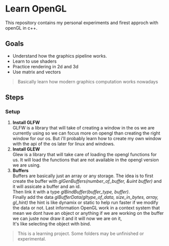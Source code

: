# Learn OpenGL
This repository contains my personal experiments and firest approch with openGL in c++.

## Goals

- Understand how the graphics pipeline works.
- Learn to use shaders
- Practice rendering in 2d and 3d
- Use matrix and vectors
> Basically learn how modern graphics computation works nowadays

## Steps
### Setup
1. **Install GLFW**  
    GLFW is a library that will take of creating a window in the os we are currently using so we can focus more on opengl than creating the right window for our os.
    But i'll probably learn how to create my own window with the api of the os later for linux and windows.
2. **Install GLEW**  
	Glew is a library that will take care of loading the opengl functions for us. It will load the functions that are not available in the opengl version we are using.
3. **Buffers**  
    Buffers are basically just an array or any storage. The idea is to first create the buffer with *glGenBuffers(number_of_buffer, &uint buffer)* and it will assicate a buffer and an id.  
    Then link it with a type *glBindBuffer(buffer_type, buffer)*.  
    Finally add the data *glBufferData(gltype_of_data, size_in_bytes, array, gl_hint)* the hint is like dynamix or static to help run faster if we modify the data or not.
    Last information OpenGL work in a context system that mean we dont have an object or anything if we are working on the buffer we can juste now draw it and it will now we are on it,  
    It's like selecting the object with bind.
    
> This is a learning project. Some folders may be unfinished or experimental.
